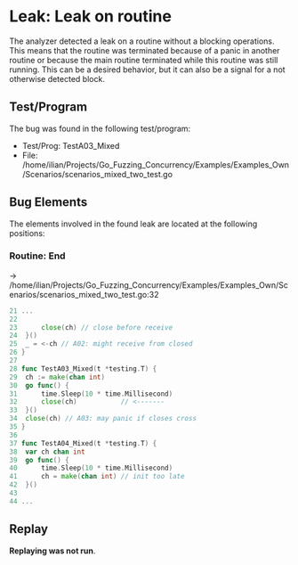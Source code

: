 # Leak: Leak on routine

The analyzer detected a leak on a routine without a blocking operations.
This means that the routine was terminated because of a panic in another routine or because the main routine terminated while this routine was still running.
This can be a desired behavior, but it can also be a signal for a not otherwise detected block.

## Test/Program
The bug was found in the following test/program:

- Test/Prog: TestA03_Mixed
- File: /home/ilian/Projects/Go_Fuzzing_Concurrency/Examples/Examples_Own/Scenarios/scenarios_mixed_two_test.go

## Bug Elements
The elements involved in the found leak are located at the following positions:

###  Routine: End
-> /home/ilian/Projects/Go_Fuzzing_Concurrency/Examples/Examples_Own/Scenarios/scenarios_mixed_two_test.go:32
```go
21 ...
22 
23 		close(ch) // close before receive
24 	}()
25 	_ = <-ch // A02: might receive from closed
26 }
27 
28 func TestA03_Mixed(t *testing.T) {
29 	ch := make(chan int)
30 	go func() {
31 		time.Sleep(10 * time.Millisecond)
32 		close(ch)           // <-------
33 	}()
34 	close(ch) // A03: may panic if closes cross
35 }
36 
37 func TestA04_Mixed(t *testing.T) {
38 	var ch chan int
39 	go func() {
40 		time.Sleep(10 * time.Millisecond)
41 		ch = make(chan int) // init too late
42 	}()
43 
44 ...
```


## Replay
**Replaying was not run**.

